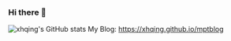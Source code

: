 ### Hi there 👋

<!--
**xhqing/xhqing** is a ✨ _special_ ✨ repository because its `README.md` (this file) appears on your GitHub profile.

Here are some ideas to get you started:

- 🔭 I’m currently working on ...
- 🌱 I’m currently learning ...
- 👯 I’m looking to collaborate on ...
- 🤔 I’m looking for help with ...
- 💬 Ask me about ...
- 📫 How to reach me: ...
- 😄 Pronouns: ...
- ⚡ Fun fact: ...
-->
![xhqing's GitHub stats](https://github-readme-stats-eight-plum-27.vercel.app/api?username=xhqing&show_icons=true&theme=radical)
My Blog: https://xhqing.github.io/mptblog
